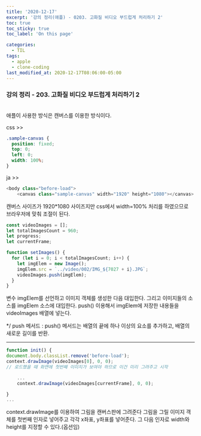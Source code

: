 ```yaml
---
title: '2020-12-17'
excerpt: '강의 정리(애플) - 0203. 고화질 비디오 부드럽게 처리하기 2'
toc: true
toc_sticky: true
toc_label: 'On this page'

categories:
  - TIL
tags:
  - apple
  - clone-coding
last_modified_at: 2020-12-17T08:06:00-05:00
---
```


### 강의 정리 - 203. 고화질 비디오 부드럽게 처리하기 2

<br />
애플이 사용한 방식은 캔버스를 이용한 방식이다.

css >>

```css
.sample-canvas {
  position: fixed;
  top: 0;
  left: 0;
  width: 100%;
}
```

ja >>

```javascript
<body class="before-load">
    <canvas class="sample-canvas" width="1920" height="1080"></canvas>
```

캔버스 사이즈가 1920\*1080 사이즈지만 css에서 width=100% 처리를 하였으므로 브라우저에 맞춰 조절이 된다.

```javascript
const videoImages = [];
let totalImagesCount = 960;
let progress;
let currentFrame;

function setImages() {
  for (let i = 0; i < totalImagesCount; i++) {
    let imgElem = new Image();
    imgElem.src = `../video/002/IMG_${7027 + i}.JPG`;
    videoImages.push(imgElem);
  }
}
```

변수 imgElem를 선언하고 이미지 객체를 생성한 다음 대입한다. 그리고 이미지들의 소스를 imgElem 소스에 대입한다. push() 이용해서 imgElem에 저장한 내용들을 videoImages 배열에 넣는다.

\*/ push 메서드 :
push() 메서드는 배열의 끝에 하나 이상의 요소를 추가하고, 배열의 새로운 길이를 반환.
<br />

---

```javascript
function init() {
document.body.classList.remove('before-load');
context.drawImage(videoImages[0], 0, 0);
// 로드했을 때 화면에 첫번째 이미지가 보여야 하므로 이건 미리 그려주고 시작

    ...
    context.drawImage(videoImages[currentFrame], 0, 0);

}
...
```

context.drawImage를 이용하여 그림을 캔버스판에 그려준다
그림을 그릴 이미지 객체를 첫번째 인자로 넣어주고 각각 x좌표, y좌표를 넣어준다. 그 다음 인자로 width와 height를 지정할 수 있다.(옵션임)

```

```
